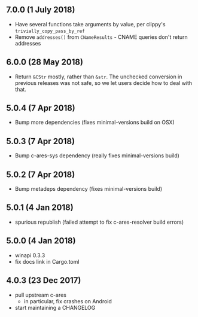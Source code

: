 ## 7.0.0 (1 July 2018)

* Have several functions take arguments by value, per clippy's `trivially_copy_pass_by_ref`
* Remove `addresses()` from `CNameResults` - CNAME queries don't return addresses

## 6.0.0 (28 May 2018)

* Return `&CStr` mostly, rather than `&str`.  The unchecked conversion in previous releases was not safe, so we let users decide how to deal with that.

## 5.0.4 (7 Apr 2018)

* Bump more dependencies (fixes minimal-versions build on OSX)

## 5.0.3 (7 Apr 2018)

* Bump c-ares-sys dependency (really fixes minimal-versions build)

## 5.0.2 (7 Apr 2018)

* Bump metadeps dependency (fixes minimal-versions build)

## 5.0.1 (4 Jan 2018)

* spurious republish (failed attempt to fix c-ares-resolver build errors)

## 5.0.0 (4 Jan 2018)

* winapi 0.3.3
* fix docs link in Cargo.toml

## 4.0.3 (23 Dec 2017)

* pull upstream c-ares
  * in particular, fix crashes on Android
* start maintaining a CHANGELOG
